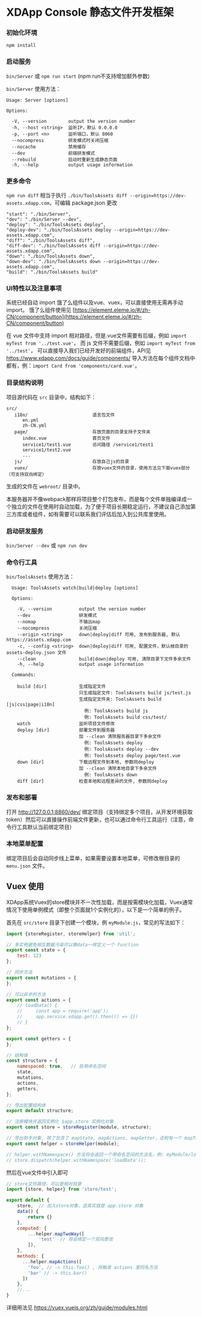 # XDApp Console 静态文件开发框架

### 初始化环境

`npm install`

### 启动服务

`bin/Server` 或 `npm run start` (npm run不支持增加额外参数)

`bin/Server` 使用方法：

```
Usage: Server [options]

Options:

  -V, --version        output the version number
  -h, --host <string>  监听IP，默认 0.0.0.0
  -p, --port <n>       监听端口，默认 8060
  --nocompress         研发模式时关闭压缩
  --nocache            禁用缓存
  --dev                前端研发模式
  --rebuild            启动时重新生成静态页面
  -h, --help           output usage information
```

### 更多命令

`npm run diff` 相当于执行 `./bin/ToolsAssets diff --origin=https://dev-assets.xdapp.com`，可编辑 package.json 更改

```
"start": "./bin/Server",
"dev": "./bin/Server --dev",
"deploy": "./bin/ToolsAssets deploy",
"deploy-dev": "./bin/ToolsAssets deploy --origin=https://dev-assets.xdapp.com",
"diff": "./bin/ToolsAssets diff",
"diff-dev": "./bin/ToolsAssets diff --origin=https://dev-assets.xdapp.com",
"down": "./bin/ToolsAssets down",
"down-dev": "./bin/ToolsAssets down --origin=https://dev-assets.xdapp.com",
"build": "./bin/ToolsAssets build"
```

### UI特性以及注意事项

系统已经自动 import 饿了么组件以及vue、vuex，可以直接使用无需再手动 import。
饿了么组件使用见 [https://element.eleme.io/#/zh-CN/component/button](https://element.eleme.io/#/zh-CN/component/button)

在 vue 文件中支持 import 相对路径，但是.vue文件需要有后缀，例如 `import myTest from '../test.vue'`， 
而 js 文件不需要后缀，例如 `import myTest from '../test'`，
可以直接导入我们已经开发好的前端组件，API见 https://www.xdapp.com/docs/guide/components/ 导入方法在每个组件文档中都有，例：`import Card from 'components/card.vue'`。

### 目录结构说明
 
项目源代码在 `src` 目录中，结构如下：

```
src/
   i18n/                        语言包文件
      en.yml
      zh-CN.yml
   page/                        存放页面的目录支持子文件夹
      index.vue                 首页文件
      service1/test1.vue        访问路径 /service1/test1
      service1/test2.vue
      ...
   js/                          存放自己js的目录
   vuex/                        存放vuex文件的目录，使用方法见下面vuex部分（可支持双向绑定）
```

生成的文件在 `webroot/` 目录中。

本服务器并不像webpack那样将项目整个打包发布，而是每个文件单独编译成一个独立的文件在使用时自动加载，为了便于项目长期稳定运行，不建议自己添加第三方库或者组件，如有需要可以联系我们评估后加入到公共库里使用。

### 启动研发服务

`bin/Server --dev` 或 `npm run dev`

### 命令行工具

`bin/ToolsAssets` 使用方法：

```
  Usage: ToolsAssets watch|build|deploy [options]

  Options:

    -V, --version          output the version number
    --dev                  研发模式
    --nomap                不输出map
    --nocompress           关闭压缩
    --origin <string>      down|deploy|diff 可用, 发布到服务器, 默认 https://assets.xdapp.com
    -c, --config <string>  down|deploy|diff 可用, 配置文件，默认根目录的 assets-deploy.json 文件
    --clean                build|down|deploy 可用, 清除目录下文件多余文件
    -h, --help             output usage information

  Commands:

    build [dir]            生成指定文件
                           只生成指定文件: ToolsAssets build js/test.js
                           生成指定文件夹: ToolsAssets build [js|css|page|i18n]
                             例: ToolsAssets build js
                             例: ToolsAssets build css/test/
    watch                  监听项目文件修改
    deploy [dir]           部署文件到服务器
                           加 --clean 清除服务器目录下多余文件
                             例: ToolsAssets deploy
                             例: ToolsAssets deploy --dev
                             例: ToolsAssets deploy page/test.vue
    down [dir]             下载远程文件到本地, 参数同deploy
                           加 --clean 清除本地目录下多余文件
                             例: ToolsAssets down
    diff [dir]             检查本地和远程差异的文件, 参数同deploy
```


### 发布和部署

打开 http://127.0.0.1:8860/dev/ 绑定项目（支持绑定多个项目，从开发环境获取token）然后可以直接操作前端文件更新，也可以通过命令行工具运行（注意，命令行工具默认当前绑定项目）

### 本地菜单配置

绑定项目后会自动同步线上菜单，如果需要设置本地菜单，可修改根目录的 `menu.json` 文件。


## Vuex 使用

XDApp系统Vuex的store模块并不一次性加载，而是按需模块化加载，Vuex通常情况下使用单例模式（即整个页面就1个实例化的），以下是一个简单的例子。

首先在 `src/store` 目录下创建一个模块，例 `myModule.js`，常见的写法如下：

```js
import {storeRegister, storeHelper} from 'util';

// 多实例避免相互数据污染可以像data一样定义一个 function
export const state = {
    test: 123
};

// 同步方法
export const mutations = {
};

// 可以异步的方法
export const actions = {
    // loadData() {
    //     const app = require('app');
    //     app.service.xdapp.get().then(() => {})
    // }
};

export const getters = {
};

// 结构体
const structure = {
    namespaced: true,   // 启用命名空间
    state,
    mutations,
    actions,
    getters,
};

// 导出配置结构体
export default structure;

// 注册模块并返回实例化 $app.store 实例化对象
export const store = storeRegister(module, structure);

// 导出助手对象, 除了包含了 mapState, mapActions, mapGetter，还附有一个 mapTwoWay，可以像 mapState 一样放在 vue 的 computed 里
export const helper = storeHelper(module);

// helper.withNamespace() 方法将会返回一个带命名空间的方法名，例: myModule/loadData
// store.dispatch(helper.withNamespace('loadData'));
```

然后在vue文件中引入即可

```js
// store文件路径，可以是相对目录
import {store, helper} from 'store/test';

export default {
    store,  // 加入store对象，这其实就是 app.store 对象
    data() {
        return {}
    },
    computed: {
        ...helper.mapTwoWay([
            'test'  // 将会绑定一个双向更改
        ]),
    },
    methods: {
      ...helper.mapActions([
        'foo', // -> this.foo() , 将触发 actions 里同名方法
        'bar' // -> this.bar()
      ])
    },
    //...
}
```

详细用法见 https://vuex.vuejs.org/zh/guide/modules.html
